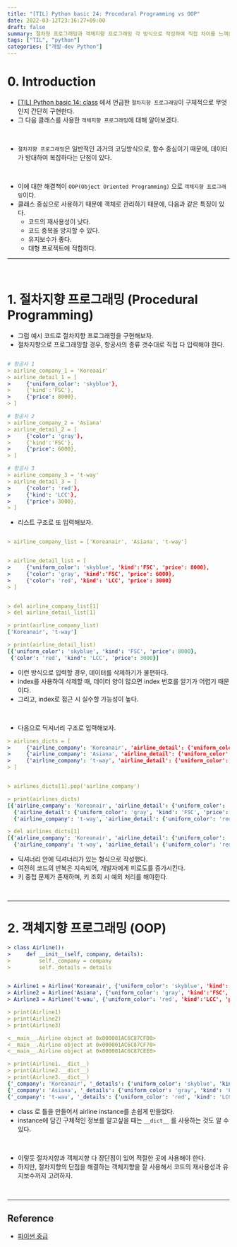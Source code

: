 ```yaml
---
title: "[TIL] Python basic 24: Procedural Programming vs OOP"
date: 2022-03-12T23:16:27+09:00
draft: false
summary: 절차형 프로그래밍과 객체지향 프로그래밍 각 방식으로 작성하여 직접 차이를 느껴본다.
tags: ["TIL", "python"]
categories: ["개발-dev Python"]
---
```


# 0. Introduction

- [[TIL] Python basic 14: class](https://jeha00.github.io/post/python_basic/python_basic_14_class/) 에서 언급한 `절차지향 프로그래밍`이 구체적으로 무엇인지 간단히 구현한다.
- 그 다음 클래스를 사용한 `객체지향 프로그래밍`에 대해 알아보겠다.

<br>

- `절차지향 프로그래밍`은 일반적인 과거의 코딩방식으로, 함수 중심이기 때문에, 데이터가 방대하여 복잡하다는 단점이 있다.

<br>

- 이에 대한 해결책이 `OOP(Object Oriented Programming)` 으로 `객체지향 프로그래밍`이다.
- 클래스 중심으로 사용하기 때문에 객체로 관리하기 때문에, 다음과 같은 특징이 있다.
  - 코드의 재사용성이 낮다.
  - 코드 중복을 방지할 수 있다.
  - 유지보수가 좋다.
  - 대형 프로젝트에 적합하다.

---

<br>

# 1. 절차지향 프로그래밍 (Procedural Programming)

- 그럼 예시 코드로 절차지향 프로그래밍을 구현해보자.
- 절차지향으로 프로그래밍할 경우, 항공사의 종류 갯수대로 직접 다 입력해야 한다.

```yml

# 항공사 1
> airline_company_1 = 'Koreaair'
> airline_detail_1 = [
>     {'uniform_color': 'skyblue'},
>     {'kind':'FSC'},
>     {'price': 8000},
> ]

# 항공사 2
> airline_company_2 = 'Asiana'
> airline_detail_2 = [
>     {'color': 'gray'},
>     {'kind':'FSC'},
>     {'price': 6000},
> ]

# 항공사 3
> airline_company_3 = 't-way'
> airline_detail_3 = [
>     {'color': 'red'},
>     {'kind': 'LCC'},
>     {'price': 3000},
> ]

```

- 리스트 구조로 또 입력해보자.

```yml

> airline_company_list = ['Koreanair', 'Asiana', 't-way']


> airline_detail_list = [
>     {'uniform_color': 'skyblue', 'kind':'FSC', 'price': 8000},
>     {'color': 'gray', 'kind':'FSC', 'price': 6000},
>     {'color': 'red', 'kind': 'LCC', 'price': 3000}
> ]


> del airline_company_list[1]
> del airline_detail_list[1]

> print(airline_company_list)
['Koreanair', 't-way']

> print(airline_detail_list)
[{'uniform_color': 'skyblue', 'kind': 'FSC', 'price': 8000},
 {'color': 'red', 'kind': 'LCC', 'price': 3000}]

```

- 이런 방식으로 입력할 경우, 데이터를 삭제하기가 불편하다.
- index를 사용하여 삭제할 때, 데이터 양이 많으면 index 번호를 알기가 어렵기 때문이다.
- 그리고, index로 접근 시 실수할 가능성이 높다.

<br>

- 다음으로 딕셔너리 구조로 입력해보자.

```yml
> airlines_dicts = [
>     {'airline_company': 'Koreanair', 'airline_detail': {'uniform_color': 'skyblue', 'kind':'FSC', 'price': 8000}},
>     {'airline_company': 'Asiana', 'airline_detail': {'uniform_color': 'gray', 'kind':'FSC', 'price': 6000}},
>     {'airline_company': 't-way', 'airline_detail': {'uniform_color': 'red', 'kind':'LCC', 'price': 3000}}
> ]


> airlines_dicts[1].pop('airline_company')

> print(airlines_dicts)
[{'airline_company': 'Koreanair', 'airline_detail': {'uniform_color': 'skyblue', 'kind': 'FSC', 'price': 8000}},
  {'airline_detail': {'uniform_color': 'gray', 'kind': 'FSC', 'price': 6000}},
  {'airline_company': 't-way', 'airline_detail': {'uniform_color': 'red', 'kind': 'LCC', 'price': 3000}}]

> del airlines_dicts[1]
[{'airline_company': 'Koreanair', 'airline_detail': {'uniform_color': 'skyblue', 'kind': 'FSC', 'price': 8000}},
  {'airline_company': 't-way', 'airline_detail': {'uniform_color': 'red', 'kind': 'LCC', 'price': 3000}}]


```

- 딕셔너리 안에 딕셔너리가 있는 형식으로 작성했다.
- 여전히 코드의 반복은 지속되어, 개발자에게 피로도를 증가시킨다.
- 키 중첩 문제가 존재하며, 키 조회 시 예외 처리를 해야한다.

<br>

---

# 2. 객체지향 프로그래밍 (OOP)

```yml
> class Airline():
>     def __init__(self, company, details):
>         self._company = company
>         self._details = details


> Airline1 = Airline('Koreanair', {'uniform_color': 'skyblue', 'kind':'FSC', 'price': 8000})
> Airline2 = Airline('Asiana', {'uniform_color': 'gray', 'kind':'FSC', 'price': 6000})
> Airline3 = Airline('t-wau', {'uniform_color': 'red', 'kind':'LCC', 'price': 3000})

> print(Airline1)
> print(Airline2)
> print(Airline3)

<__main__.Airline object at 0x000001AC6C87CFD0>
<__main__.Airline object at 0x000001AC6C87CF70>
<__main__.Airline object at 0x000001AC6C87CEE0>

> print(Airline1.__dict__)
> print(Airline2.__dict__)
> print(Airline3.__dict__)
{'_company': 'Koreanair', '_details': {'uniform_color': 'skyblue', 'kind': 'FSC', 'price': 8000}}
{'_company': 'Asiana', '_details': {'uniform_color': 'gray', 'kind': 'FSC', 'price': 6000}}
{'_company': 't-wau', '_details': {'uniform_color': 'red', 'kind': 'LCC', 'price': 3000}}
```

- class 로 틀을 만들어서 airline instance를 손쉽게 만들었다.
- instance에 담긴 구체적인 정보를 알고싶을 때는 `__dict__` 를 사용하는 것도 알 수 있다.

<br>

- 이렇듯 절차지향과 객체지향 다 장단점이 있어 적절한 곳에 사용해야 한다.
- 하지만, 절차지향의 단점을 해결하는 객체지향을 잘 사용해서 코드의 재사용성과 유지보수까지 고려하자.

<br>

---

## Reference

- [파이썬 중급](https://www.inflearn.com/course/%ED%94%84%EB%A1%9C%EA%B7%B8%EB%9E%98%EB%B0%8D-%ED%8C%8C%EC%9D%B4%EC%8D%AC-%EC%A4%91%EA%B8%89-%EC%9D%B8%ED%94%84%EB%9F%B0-%EC%98%A4%EB%A6%AC%EC%A7%80%EB%84%90)
